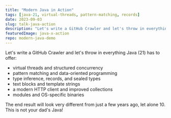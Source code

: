```yaml
---
title: "Modern Java in Action"
tags: [java-21, virtual-threads, pattern-matching, records]
date: 2023-09-03
slug: talk-java-action
description: "Let's write a GitHub Crawler and let's throw in everything Java (21) has to offer"
featuredImage: java-x-action
repo: modern-java-demo
---
```


Let's write a GitHub Crawler and let's throw in everything Java (21) has to offer:

* virtual threads and structured concurrency
* pattern matching and data-oriented programming
* type inference, records, and sealed types
* text blocks and template strings
* a modern HTTP client and improved collections
* modules and OS-specific binaries

The end result will look very different from just a few years ago, let alone 10.
This is not your dad's Java!

